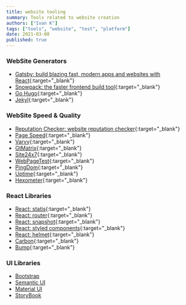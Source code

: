 ```yaml
---
title: website tooling
summary: Tools related to website creation
authors: ["Ivan K"]
tags: ["tools", "website", "test", "platform"]
date: 2021-03-08
published: true
---
```



### WebSite Generators

- [Gatsby: build blazing fast, modern apps and websites with React](https://github.com/gatsbyjs/gatsby){:target="_blank"}
- [Snowpack: the faster frontend build tool](https://www.snowpack.dev){:target="_blank"}
- [Go Hugo](https://gohugo.io){:target="_blank"}
- [Jekyl](https://pages-themes.github.io/minimal){:target="_blank"}

### WebSite Speed & Quality

- [Reputation Checker: website reputation checker](https://www.urlvoid.com){:target="_blank"}
- [Page Speed](https://developers.google.com/speed/pagespeed/insights/){:target="_blank"}
- [Varvy](https://varvy.com/){:target="_blank"}
- [GtMatrix](https://gtmetrix.com/){:target="_blank"}
- [Site24x7](https://www.site24x7.com/){:target="_blank"}
- [WebPageTest](https://www.webpagetest.org/){:target="_blank"}
- [PingDom](https://www.pingdom.com){:target="_blank"}
- [Uptime](https://uptime.com/){:target="_blank"}
- [Hexometer](https://hexometer.com/){:target="_blank"}

### React Libraries

- [React:  statis](https://github.com/ik-learning/react-static){:target="_blank"}
- [React: router](https://reacttraining.com/react-router){:target="_blank"}
- [React: snapshot](https://www.npmjs.com/package/react-snapshot){:target="_blank"}
- [React: styled components](https://github.com/styled-components/styled-components){:target="_blank"}
- [React: helmet](https://github.com/nfl/react-helmet){:target="_blank"}
- [Carbon](http://react.carbondesignsystem.com/?path=/story/accordion--default){:target="_blank"}
- [Bump](https://nivo.rocks/){:target="_blank"}

### UI Libraries

- [Bootstrap](https://getbootstrap.com/)
- [Semantic UI](https://semantic-ui.com/)
- [Material UI](https://material-ui.com/)
- [StoryBook](https://storybook.js.org)

<!-- resources -->
